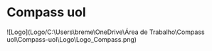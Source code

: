 ﻿# Compass uol
![Logo](Logo/C:\Users\breme\OneDrive\Área de Trabalho\Compass uol\Compass-uol\Logo\Logo_Compass.png)
